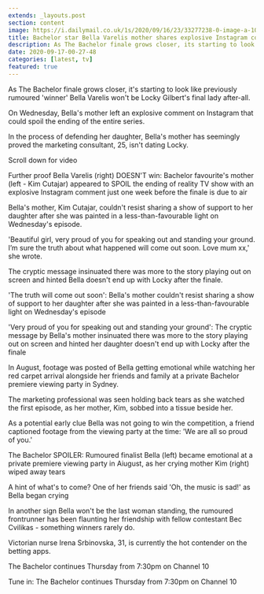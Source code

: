 ```yaml
---
extends: _layouts.post
section: content
image: https://i.dailymail.co.uk/1s/2020/09/16/23/33277238-0-image-a-10_1600297053587.jpg 
title: Bachelor star Bella Varelis mother shares explosive Instagram comment defending her daughter 
description: As The Bachelor finale grows closer, its starting to look like previously rumoured winner Bella Varelis wont be Locky Gilberts final lady after-all.  
date: 2020-09-17-00-27-48 
categories: [latest, tv] 
featured: true 
--- 
```

As The Bachelor finale grows closer, it's starting to look like previously rumoured 'winner' Bella Varelis won't be Locky Gilbert's final lady after-all. 

On Wednesday, Bella's mother left an explosive comment on Instagram that could spoil the ending of the entire series. 

In the process of defending her daughter, Bella's mother has seemingly proved the marketing consultant, 25, isn't dating Locky.  

Scroll down for video 

Further proof Bella Varelis (right) DOESN'T win: Bachelor favourite's mother (left - Kim Cutajar) appeared to SPOIL the ending of reality TV show with an explosive Instagram comment just one week before the finale is due to air

Bella's mother, Kim Cutajar, couldn't resist sharing a show of support to her daughter after she was painted in a less-than-favourable light on Wednesday's episode.

'Beautiful girl, very proud of you for speaking out and standing your ground. I’m sure the truth about what happened will come out soon. Love mum xx,' she wrote.

The cryptic message insinuated there was more to the story playing out on screen and hinted Bella doesn't end up with Locky after the finale. 

'The truth will come out soon': Bella's mother couldn't resist sharing a show of support to her daughter after she was painted in a less-than-favourable light on Wednesday's episode

'Very proud of you for speaking out and standing your ground': The cryptic message by Bella's mother insinuated there was more to the story playing out on screen and hinted her daughter doesn't end up with Locky after the finale

In August, footage was posted of Bella getting emotional while watching her red carpet arrival alongside her friends and family at a private Bachelor premiere viewing party in Sydney.

The marketing professional was seen holding back tears as she watched the first episode, as her mother, Kim, sobbed into a tissue beside her.  

As a potential early clue Bella was not going to win the competition, a friend captioned footage from the viewing party at the time: 'We are all so proud of you.'

The Bachelor SPOILER: Rumoured finalist Bella (left) became emotional at a private premiere viewing party in Aiugust, as her crying mother Kim (right) wiped away tears

A hint of what's to come? One of her friends said 'Oh, the music is sad!' as Bella began crying

In another sign Bella won't be the last woman standing, the rumoured frontrunner has been flaunting her friendship with fellow contestant Bec Cvilikas - something winners rarely do.  

Victorian nurse Irena Srbinovska, 31, is currently the hot contender on the betting apps.

The Bachelor continues Thursday from 7:30pm on Channel 10

Tune in: The Bachelor continues Thursday from 7:30pm on Channel 10

